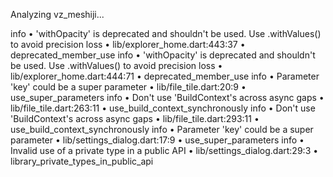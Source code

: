 Analyzing vz_meshiji...                                         

   info • 'withOpacity' is deprecated and shouldn't be used. Use .withValues() to avoid precision loss • lib/explorer_home.dart:443:37 • deprecated_member_use
   info • 'withOpacity' is deprecated and shouldn't be used. Use .withValues() to avoid precision loss • lib/explorer_home.dart:444:71 • deprecated_member_use
   info • Parameter 'key' could be a super parameter • lib/file_tile.dart:20:9 • use_super_parameters
   info • Don't use 'BuildContext's across async gaps • lib/file_tile.dart:263:11 • use_build_context_synchronously
   info • Don't use 'BuildContext's across async gaps • lib/file_tile.dart:293:11 • use_build_context_synchronously
   info • Parameter 'key' could be a super parameter • lib/settings_dialog.dart:17:9 • use_super_parameters
   info • Invalid use of a private type in a public API • lib/settings_dialog.dart:29:3 • library_private_types_in_public_api

